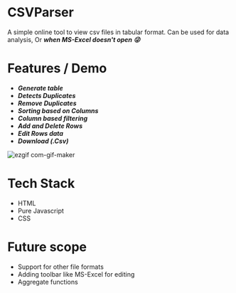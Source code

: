 # CSVParser

A simple online tool to view csv files in tabular format. Can be used for data analysis, Or ***when MS-Excel doesn't open :stuck_out_tongue_winking_eye:***

# Features / Demo

- ***Generate table***
- ***Detects Duplicates***
- ***Remove Duplicates***
- ***Sorting based on Columns***
- ***Column based filtering***
- ***Add and Delete Rows***
- ***Edit Rows data***
- ***Download (.Csv)***

![ezgif com-gif-maker](https://user-images.githubusercontent.com/22127564/128863990-a28b4575-126d-4fed-a138-a78ae74d180e.gif)


# Tech Stack
 - HTML
 - Pure Javascript
 - CSS

# Future scope
- Support for other file formats
- Adding toolbar like MS-Excel for editing
- Aggregate functions
